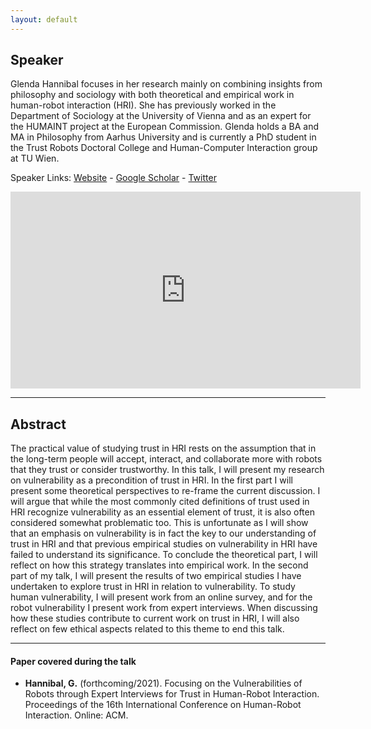 ```yaml
---
layout: default
---
```

## Speaker

Glenda Hannibal focuses in her research mainly on combining insights from philosophy and sociology with both theoretical and empirical work in human-robot interaction (HRI). She has previously worked in the Department of Sociology at the University of Vienna and as an expert for the HUMAINT project at the European Commission. Glenda holds a BA and MA in Philosophy from Aarhus University and is currently a PhD student in the Trust Robots Doctoral College and Human-Computer Interaction group at TU Wien.



Speaker Links: [Website](http://glendahannibal.weebly.com/) - [Google Scholar](https://scholar.google.nl/citations?user=wWPZhZkAAAAJ&hl=en) - [Twitter](https://twitter.com/ordinary_robot)

<iframe width="560" height="315" src="https://www.youtube.com/embed/39BNhQAfX50" frameborder="0" allow="accelerometer; autoplay; clipboard-write; encrypted-media; gyroscope; picture-in-picture" allowfullscreen></iframe>

---

## Abstract
The practical value of studying trust in HRI rests on the assumption that in the long-term people will accept, interact, and collaborate more with robots that they trust or consider trustworthy. In this talk, I will present my research on vulnerability as a precondition of trust in HRI. In the first part I will present some theoretical perspectives to re-frame the current discussion. I will argue that while the most commonly cited definitions of trust used in HRI recognize vulnerability as an essential element of trust, it is also often considered somewhat problematic too. This is unfortunate as I will show that an emphasis on vulnerability is in fact the key to our understanding of trust in HRI and that previous empirical studies on vulnerability in HRI have failed to understand its significance. To conclude the theoretical part, I will reflect on how this strategy translates into empirical work. In the second part of my talk, I will present the results of two empirical studies I have undertaken to explore trust in HRI in relation to vulnerability. To study human vulnerability, I will present work from an online survey, and for the robot vulnerability I present work from expert interviews. When discussing how these studies contribute to current work on trust in HRI, I will also reflect on few ethical aspects related to this theme to end this talk.


---

#### Paper covered during the talk
* **Hannibal, G.** (forthcoming/2021). Focusing on the Vulnerabilities of Robots through Expert Interviews for Trust in Human-Robot Interaction. Proceedings of the 16th International Conference on Human-Robot Interaction. Online: ACM.